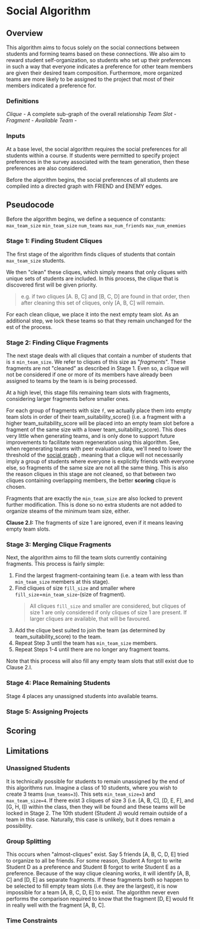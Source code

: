 # Social Algorithm

## Overview

This algorithm aims to focus solely on the social connections between students and forming teams based on these
connections. We also aim to reward student self-organization, so students who set up their preferences in such a way
that everyone indicates a preference for other team members are given their desired team composition. Furthermore, more
organized teams are more likely to be assigned to the project that most of their members indicated a preference for.

### Definitions

*Clique* - A complete sub-graph of the overall relationship
*Team Slot* -
*Fragment* -
*Available Team* - 

### Inputs

At a base level, the social algorithm requires the social preferences for all students within a course. If students were
permitted to specify project preferences in the survey associated with the team generation, then these preferences are
also considered.

Before the algorithm begins, the social preferences of all students are compiled into a directed graph with FRIEND and
ENEMY edges.

## Pseudocode

Before the algorithm begins, we define a sequence of constants:
`max_team_size`
`min_team_size`
`num_teams`
`max_num_friends`
`max_num_enemies`

### Stage 1: Finding Student Cliques

The first stage of the algorithm finds cliques of students that contain `max_team_size` students.

We then "clean" these cliques, which simply means that only cliques with unique sets of students are included. In this
process, the clique that is discovered first will be given priority.
> e.g. if two cliques [A. B, C] and [B, C, D] are found in that order, then after cleaning this set of cliques, only [A, B, C] will remain.

For each clean clique, we place it into the next empty team slot. As an additional step, we lock these teams so that
they remain unchanged for the est of the process.

### Stage 2: Finding Clique Fragments

The next stage deals with all cliques that contain a number of students that is ≤ `min_team_size`. We refer to cliques
of this size as "*fragments*". These fragments are not "cleaned" as described in Stage 1. Even so, a clique will not be
considered if one or more of its members have already been assigned to teams by the team is is being processed.

At a high level, this stage fills remaining team slots with fragments, considering larger fragments before smaller ones.

For each group of fragments with size `f`, we actually place them into empty team slots in order of their
team_suitability_score() (i.e. a fragment with a higher team_suitability_score will be placed into an empty team slot
before a fragment of the same size with a lower team_suitability_score). This does very little when generating teams,
and is only done to support future improvements to facilitate team regeneration using this algorithm. See, when
regenerating teams with peer evaluation data, we'll need to lower the threshold of the [social graph](./social-graph.md)
, meaning that a clique will not necessarily imply a group of students where everyone is explicitly friends with
everyone else, so fragments of the same size are not all the same thing. This is also the reason cliques in this stage
are not cleaned, so that between two cliques containing overlapping members, the better __scoring__ clique is chosen.

Fragments that are exactly the `min_team_size` are also locked to prevent further modification. This is done so no extra
students are not added to organize steams of the minimum team size, either.

__Clause 2.I:__ The fragments of size 1 are ignored, even if it means leaving empty team slots.

### Stage 3: Merging Clique Fragments

Next, the algorithm aims to fill the team slots currently containing fragments. This process is fairly simple:

1. Find the largest fragment-containing team (i.e. a team with less than `min_team_size` members at this stage).
2. Find cliques of size `fill_size` and smaller where `fill_size`=`min_team_size`-(size of fragment).
   > All cliques `fill_size` and smaller are considered, but cliques of size 1 are only considered if only cliques of size 1 are present. If larger cliques are available, that will be favoured.
3. Add the clique best suited to join the team (as determined by team_suitability_score) to the team.
4. Repeat Step 3 until the team has `min_team_size` members.
5. Repeat Steps 1-4 until there are no longer any fragment teams.

Note that this process will also fill any empty team slots that still exist due to Clause 2.I.

### Stage 4: Place Remaining Students

Stage 4 places any unassigned students into available teams. 

### Stage 5: Assigning Projects

## Scoring

## Limitations

### Unassigned Students

It is technically possible for students to remain unassigned by the end of this algorithms run. Imagine a class of 10
students, where you wish to create 3 teams (`num_teams=3`). This sets `min_team_size=3` and `max_team_size=4`. If there
exist 3 cliques of size 3 (i.e. [A, B, C], [D, E, F], and [G, H, I]) within the class, then they will be found and these
teams will be locked in Stage 2. The 10th student (Student J) would remain outside of a team in this case. Naturally,
this case is unlikely, but it does remain a possibility.

### Group Splitting

This occurs when "almost-cliques" exist. Say 5 friends [A, B, C, D, E] tried to organize to all be friends. For some
reason, Student A forgot to write Student D as a preference and Student B forgot to write Student E as a preference.
Because of the way clique cleaning works, it will identify [A, B, C] and [D, E] as separate fragments. If these
fragments both so happen to be selected to fill empty team slots (i.e. they are the largest), it is now impossible for a
team [A, B, C, D, E] to exist. The algorithm never even performs the comparison required to know that the
fragment [D, E] would fit in really well with the fragment [A, B, C].

### Time Constraints

